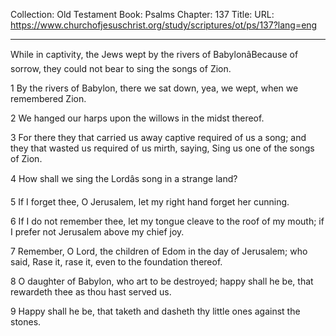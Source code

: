 Collection: Old Testament
Book: Psalms
Chapter: 137
Title: 
URL: https://www.churchofjesuschrist.org/study/scriptures/ot/ps/137?lang=eng

---

While in captivity, the Jews wept by the rivers of BabylonâBecause of sorrow, they could not bear to sing the songs of Zion.

1 By the rivers of Babylon, there we sat down, yea, we wept, when we remembered Zion.

2 We hanged our harps upon the willows in the midst thereof.

3 For there they that carried us away captive required of us a song; and they that wasted us required of us mirth, saying, Sing us one of the songs of Zion.

4 How shall we sing the Lordâs song in a strange land?

5 If I forget thee, O Jerusalem, let my right hand forget her cunning.

6 If I do not remember thee, let my tongue cleave to the roof of my mouth; if I prefer not Jerusalem above my chief joy.

7 Remember, O Lord, the children of Edom in the day of Jerusalem; who said, Rase it, rase it, even to the foundation thereof.

8 O daughter of Babylon, who art to be destroyed; happy shall he be, that rewardeth thee as thou hast served us.

9 Happy shall he be, that taketh and dasheth thy little ones against the stones.
